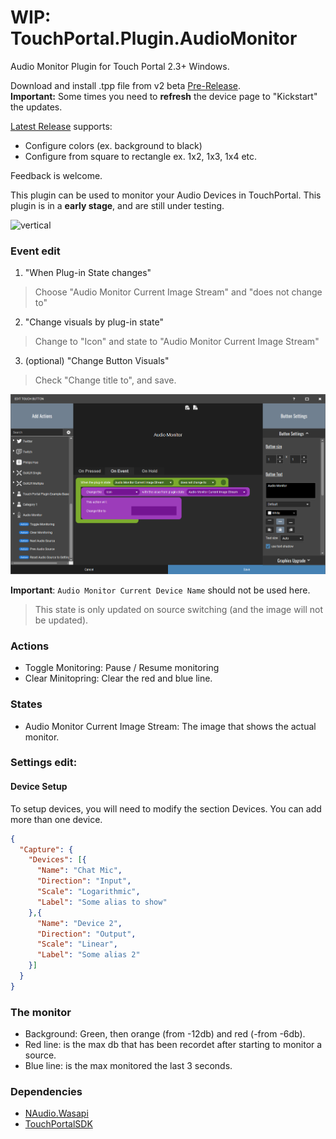 # WIP: TouchPortal.Plugin.AudioMonitor
Audio Monitor Plugin for Touch Portal 2.3+ Windows.

Download and install .tpp file from v2 beta [Pre-Release](https://github.com/oddbear/TouchPortal.Plugin.AudioMonitor/releases/tag/v2-build-004). <br />
**Important:** Some times you need to **refresh** the device page to "Kickstart" the updates.

[Latest Release](https://github.com/oddbear/TouchPortal.Plugin.AudioMonitor/releases/tag/v1) supports:
* Configure colors (ex. background to black)
* Configure from square to rectangle ex. 1x2, 1x3, 1x4 etc.

Feedback is welcome.

This plugin can be used to monitor your Audio Devices in TouchPortal.
This plugin is in a **early stage**, and are still under testing.


![vertical](./Assets/v.png)

### Event edit

1. "When Plug-in State changes"<br />
> Choose "Audio Monitor Current Image Stream" and "does not change to"
2. "Change visuals by plug-in state"<br />
> Change to "Icon" and state to "Audio Monitor Current Image Stream"<br />
3. (optional) "Change Button Visuals"<br />
> Check "Change title to", and save.

![Event setup](./Assets/events.png)

**Important**: `Audio Monitor Current Device Name` should not be used here.
> This state is only updated on source switching (and the image will not be updated).

### Actions

* Toggle Monitoring: Pause / Resume monitoring
* Clear Minitopring: Clear the red and blue line.

### States

* Audio Monitor Current Image Stream: The image that shows the actual monitor.

### Settings edit:

#### Device Setup

To setup devices, you will need to modify the section Devices. You can add more than one device.

```json
{
  "Capture": {
    "Devices": [{
      "Name": "Chat Mic",
      "Direction": "Input",
      "Scale": "Logarithmic",
      "Label": "Some alias to show"
    },{
      "Name": "Device 2",
      "Direction": "Output",
      "Scale": "Linear",
      "Label": "Some alias 2"
    }]
  }
}
```

### The monitor

* Background: Green, then orange (from -12db) and red (-from -6db).
* Red line: is the max db that has been recordet after starting to monitor a source.<br />
* Blue line: is the max monitored the last 3 seconds.<br />

### Dependencies

- [NAudio.Wasapi](https://github.com/naudio/NAudio)
- [TouchPortalSDK](https://github.com/oddbear/TouchPortalSDK)
